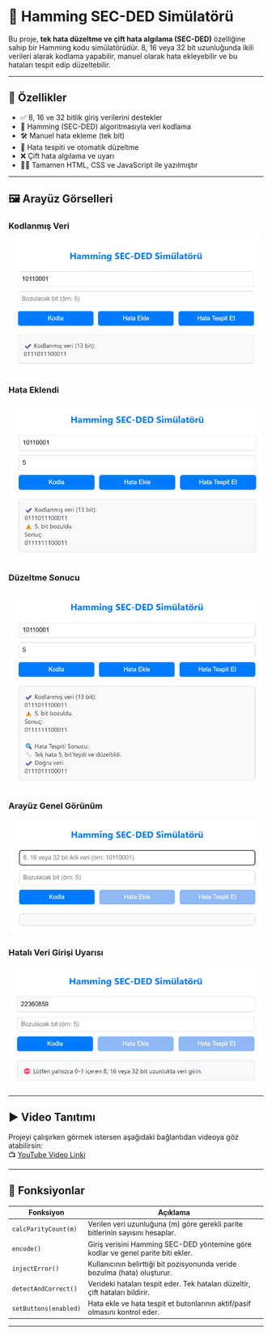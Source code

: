 # 🔧 Hamming SEC-DED Simülatörü

Bu proje, **tek hata düzeltme ve çift hata algılama (SEC-DED)** özelliğine sahip bir Hamming kodu simülatörüdür. 8, 16 veya 32 bit uzunluğunda ikili verileri alarak kodlama yapabilir, manuel olarak hata ekleyebilir ve bu hataları tespit edip düzeltebilir.

---

## 🚀 Özellikler

- ✅ 8, 16 ve 32 bitlik giriş verilerini destekler  
- 🔐 Hamming (SEC-DED) algoritmasıyla veri kodlama  
- 🛠️ Manuel hata ekleme (tek bit)
- 🧠 Hata tespiti ve otomatik düzeltme  
- ❌ Çift hata algılama ve uyarı  
- 👨‍💻 Tamamen HTML, CSS ve JavaScript ile yazılmıştır  

---

## 🖼️ Arayüz Görselleri


### Kodlanmış Veri
![Kodlanmış Veri](screenshot/kodlanmis_veri.png)

### Hata Eklendi
![Hata Eklendi](screenshot/hata_eklendi.png)

### Düzeltme Sonucu
![Düzeltilmiş Veri](screenshot/duzeltilmis_veri.png)

### Arayüz Genel Görünüm
![Arayüz](screenshot/arayuz.png)

### Hatalı Veri Girişi Uyarısı
![Hatalı Veri Girişi](screenshot/hatali_veri_girisi.png)

---

## ▶️ Video Tanıtımı

Projeyi çalışırken görmek istersen aşağıdaki bağlantıdan videoya göz atabilirsin:  
📺 [YouTube Video Linki](https://youtu.be/xscblTh3--E)

---

## 📌 Fonksiyonlar

| Fonksiyon | Açıklama |
|----------|----------|
| `calcParityCount(m)` | Verilen veri uzunluğuna (m) göre gerekli parite bitlerinin sayısını hesaplar. |
| `encode()` | Giriş verisini Hamming SEC-DED yöntemine göre kodlar ve genel parite biti ekler. |
| `injectError()` | Kullanıcının belirttiği bit pozisyonunda veride bozulma (hata) oluşturur. |
| `detectAndCorrect()` | Verideki hataları tespit eder. Tek hataları düzeltir, çift hataları bildirir. |
| `setButtons(enabled)` | Hata ekle ve hata tespit et butonlarının aktif/pasif olmasını kontrol eder. |

---

